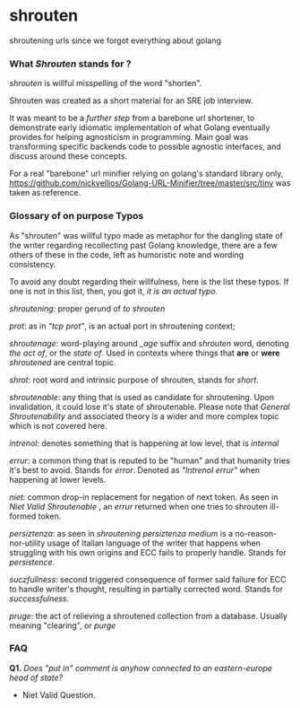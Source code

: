 # shrouten
shroutening urls since we forgot everything about golang

### What *Shrouten* stands for ?

*shrouten* is willful misspelling of the word "shorten".

Shrouten was created as a short material for an SRE job interview. 

It was meant to be a *further step* from a barebone url shortener, to demonstrate early idiomatic implementation of what Golang eventually provides for helping agnosticism in programming. Main goal was transforming specific backends code to possible agnostic interfaces, and discuss around these concepts.

For a real "barebone" url minifier relying on golang's standard library only, https://github.com/nickvellios/Golang-URL-Minifier/tree/master/src/tiny was taken as reference.

### Glossary of on purpose Typos

As "shrouten" was willful typo made as metaphor for the dangling state of the writer regarding recollecting past Golang knowledge, there are a few others of these in the code, left as humoristic note and wording consistency.

To avoid any doubt regarding their willfulness, here is the list these typos. If one is not in this list, then, you got it, *it is an actual typo.*

*shroutening*: proper gerund of *to shrouten*

*prot*: as in *"tcp prot"*, is an actual port in shroutening context;

*shroutenage*:  word-playing around *_age* suffix and *shrouten* word, denoting *the act of*, or the *state of*. Used in contexts where things that **are** or **were** *shroutened* are central topic.

*shrot*: root word and intrinsic purpose of shrouten, stands for *short*.

*shroutenable*: any thing that is used as candidate for shroutening. Upon invalidation, it could lose it's state of shroutenable. Please note that *General* *Shroutenability*  and associated theory is a wider and more complex topic which is not covered here.

*intrenol*: denotes something that is happening at low level, that is *internal*

*errur*: a common thing that is reputed to be "human" and that humanity tries it's best to avoid. Stands for *error*. Denoted as *"Intrenol errur"* when happening at lower levels.

*niet*: common drop-in replacement for negation of next token. As seen in *Niet Valid Shroutenable* , an *errur* returned when one tries to shrouten ill-formed token.

*persiztenza*: as seen in *shroutening persiztenza medium* is a no-reason-nor-utility usage of Italian language of the writer that happens when struggling with his own origins and ECC fails to properly handle. Stands for *persistence*.

*suczfullness*:  second triggered consequence of former said failure for ECC to handle writer's thought, resulting in partially corrected word. Stands for *successfulness*.

*pruge*: the act of relieving a shroutened collection from a database. Usually meaning "clearing", or *purge*

### FAQ

**Q1.** *Does "put in" comment is anyhow connected to an eastern-europe head of state?*

* Niet Valid Question.